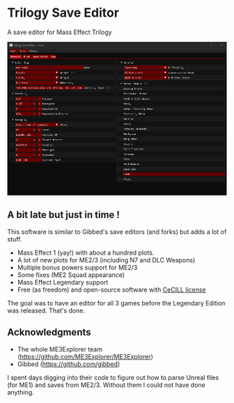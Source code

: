 # Trilogy Save Editor
A save editor for Mass Effect Trilogy

![Screenshot](screenshots/ME3_General.png)

## A bit late but just in time !
This software is similar to Gibbed's save editors (and forks) but adds a lot of stuff.

- Mass Effect 1 (yay!) with about a hundred plots.
- A lot of new plots for ME2/3 (including N7 and DLC Weapons)
- Multiple bonus powers support for ME2/3
- Some fixes (ME2 Squad appearance)
- Mass Effect Legendary support
- Free (as freedom) and open-source software with [CeCILL license](https://en.wikipedia.org/wiki/CeCILL)

The goal was to have an editor for all 3 games before the Legendary Edition was released. That's done.

## Acknowledgments

- The whole ME3Explorer team (https://github.com/ME3Explorer/ME3Explorer)
- Gibbed (https://github.com/gibbed)

I spent days digging into their code to figure out how to parse Unreal files (for ME1) and saves from ME2/3. Without them I could not have done anything.